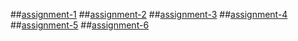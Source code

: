 ##[assignment-1](https://github.com/tharunsagar1/AIML-B4/blob/main/Assignment_1.ipynb)
##[assignment-2](https://github.com/tharunsagar1/AIML-B4/blob/main/Assignment_2.ipynb)
##[assignment-3](https://github.com/tharunsagar1/AIML-B4/blob/main/Assignment_3.ipynb)
##[assignment-4](https://github.com/tharunsagar1/AIML-B4/blob/main/Assignment_4.ipynb)
##[assignment-5](https://github.com/tharunsagar1/AIML-B4/blob/main/Assignment_5.ipynb)
##[assignment-6](https://github.com/tharunsagar1/AIML-B4/blob/main/Assignment_6.ipynb)
